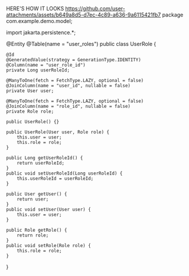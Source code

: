 HERE'S HOW IT LOOKS
https://github.com/user-attachments/assets/b649a8d5-d7ec-4c89-a636-9a6115421fb7
package com.example.demo.model;

import jakarta.persistence.*;

@Entity
@Table(name = "user_roles")
public class UserRole {

    @Id
    @GeneratedValue(strategy = GenerationType.IDENTITY)
    @Column(name = "user_role_id")
    private Long userRoleId;

    @ManyToOne(fetch = FetchType.LAZY, optional = false)
    @JoinColumn(name = "user_id", nullable = false)
    private User user;

    @ManyToOne(fetch = FetchType.LAZY, optional = false)
    @JoinColumn(name = "role_id", nullable = false)
    private Role role;

    public UserRole() {}

    public UserRole(User user, Role role) {
        this.user = user;
        this.role = role;
    }

    public Long getUserRoleId() {
        return userRoleId;
    }
    public void setUserRoleId(Long userRoleId) {
        this.userRoleId = userRoleId;
    }

    public User getUser() {
        return user;
    }
    public void setUser(User user) {
        this.user = user;
    }

    public Role getRole() {
        return role;
    }
    public void setRole(Role role) {
        this.role = role;
    }
}
